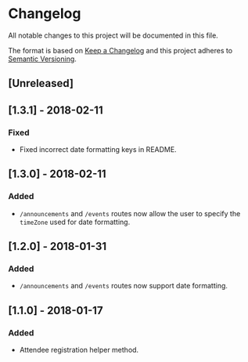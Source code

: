 # Changelog
All notable changes to this project will be documented in this file.

The format is based on [Keep a Changelog](http://keepachangelog.com/en/1.0.0/)
and this project adheres to [Semantic Versioning](http://semver.org/spec/v2.0.0.html).

## [Unreleased]

## [1.3.1] - 2018-02-11
### Fixed
- Fixed incorrect date formatting keys in README.

## [1.3.0] - 2018-02-11
### Added
- `/announcements` and `/events` routes now allow the user to specify the
  `timeZone` used for date formatting.

## [1.2.0] - 2018-01-31
### Added
- `/announcements` and `/events` routes now support date formatting.

## [1.1.0] - 2018-01-17
### Added
- Attendee registration helper method.
